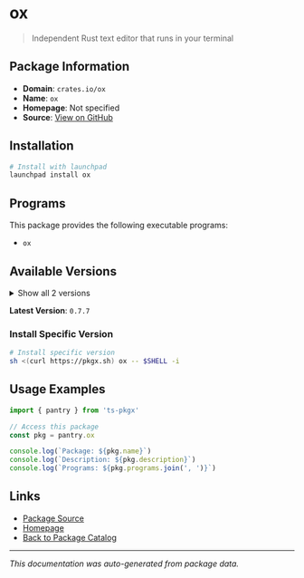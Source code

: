 # ox

> Independent Rust text editor that runs in your terminal

## Package Information

- **Domain**: `crates.io/ox`
- **Name**: `ox`
- **Homepage**: Not specified
- **Source**: [View on GitHub](https://github.com/pkgxdev/pantry/tree/main/projects/crates.io/ox/package.yml)

## Installation

```bash
# Install with launchpad
launchpad install ox
```

## Programs

This package provides the following executable programs:

- `ox`

## Available Versions

<details>
<summary>Show all 2 versions</summary>

- `0.7.7`, `0.7.6`

</details>

**Latest Version**: `0.7.7`

### Install Specific Version

```bash
# Install specific version
sh <(curl https://pkgx.sh) ox -- $SHELL -i
```

## Usage Examples

```typescript
import { pantry } from 'ts-pkgx'

// Access this package
const pkg = pantry.ox

console.log(`Package: ${pkg.name}`)
console.log(`Description: ${pkg.description}`)
console.log(`Programs: ${pkg.programs.join(', ')}`)
```

## Links

- [Package Source](https://github.com/pkgxdev/pantry/tree/main/projects/crates.io/ox/package.yml)
- [Homepage](#)
- [Back to Package Catalog](../package-catalog.md)

---

*This documentation was auto-generated from package data.*
